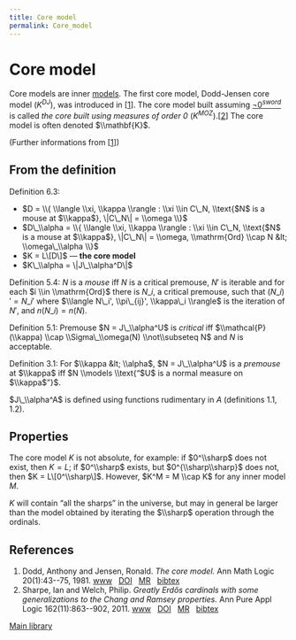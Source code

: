 ```yaml
---
title: Core model
permalink: Core_model
---
```

# Core model











Core models are inner
[models](/Model "Model").
The first core model, Dodd-Jensen core model ($K^{DJ}$), was introduced
in \[[1](#bibkey_DoddJensen1982:CoreModel)\]. The core model built
assuming
<a href="/Zero_sword" class="mw-redirect" title="Zero sword">$¬ 0 ^{sword}$</a>
is called *the core built using measures of order 0*
($K^{MOZ}$).\[[2](#bibkey_SharpeWelch2011:GreatlyErdosChang)\] The core
model is often denoted $\\mathbf{K}$.

(Further informations from \[[1](#bibkey_DoddJensen1982:CoreModel)\])

## From the definition

Definition 6.3:

-   $D = \\{ \\langle \\xi, \\kappa \\rangle : \\xi \\in C\_N,
    \\text{$N$ is a mouse at $\\kappa$}, \|C\_N\| = \\omega \\}$
-   $D\_\\alpha = \\{ \\langle \\xi, \\kappa \\rangle : \\xi \\in C\_N,
    \\text{$N$ is a mouse at $\\kappa$}, \|C\_N\| = \\omega,
    \\mathrm{Ord} \\cap N &lt; \\omega\_\\alpha \\}$
-   $K = L\[D\]$ — **the core model**
-   $K\_\\alpha = \|J\_\\alpha^D\|$

Definition 5.4: $N$ is a *mouse* iff $N$ is a critical premouse, $N'$ is
iterable and for each $i \\in \\mathrm{Ord}$ there is $N\_i$, a critical
premouse, such that $(N\_i)' = N\_i'$ where $\\langle N\_i',
\\pi\_{ij}', \\kappa\_i \\rangle$ is the iteration of $N'$, and $n(N\_i)
= n(N)$.

Definition 5.1: Premouse $N = J\_\\alpha^U$ is *critical* iff
$\\mathcal{P}(\\kappa) \\cap \\Sigma\_\\omega(N) \\not\\subseteq N$ and
$N$ is acceptable.

Definition 3.1: For $\\kappa &lt; \\alpha$, $N = J\_\\alpha^U$ is a
*premouse* at $\\kappa$ iff $N \\models \\text{“$U$ is a normal measure
on $\\kappa$”}$.

$J\_\\alpha^A$ is defined using functions rudimentary in $A$
(definitions 1.1, 1.2).

## Properties

The core model $K$ is not absolute, for example: if $0^\\sharp$ does not
exist, then $K = L$; if $0^\\sharp$ exists, but $0^{\\sharp\\sharp}$
does not, then $K = L\[0^\\sharp\]$. However, $K^M = M \\cap K$ for any
inner model $M$.

$K$ will contain “all the sharps” in the universe, but may in general be
larger than the model obtained by iterating the $\\sharp$ operation
through the ordinals.

## References

1.  <span id="bibkey_DoddJensen1982:CoreModel">Dodd, Anthony and Jensen,
    Ronald. *The core model.* Ann Math Logic 20(1):43--75, 1981.
    <a href="http://dx.doi.org/10.1016/0003-4843(81)90011-5" class="extiw">www</a>   <a href="http://web.archive.org/web/20191028003641/http://dx.doi.org/10.1016/0003-4843(81)90011-5" class="extiw">DOI</a>   <a href="http://web.archive.org/web/20191028003641/http://www.ams.org/mathscinet-getitem?mr=611394" class="extiw">MR</a>   <a href="javascript:bibpopup(&#39;@article%20%7BMR611394,%20%20%20%20AUTHOR%20=%20%7BDodd,%20Anthony%20and%20Jensen,%20Ronald%7D,%3Cbr%3E%20%20%20%20%20TITLE%20=%20%7BThe%20core%20model%7D,%3Cbr%3E%20%20%20JOURNAL%20=%20%7BAnn.%20Math.%20Logic%7D,%3Cbr%3E%20%20FJOURNAL%20=%20%7BAnnals%20of%20Mathematical%20Logic%7D,%3Cbr%3E%20%20%20%20VOLUME%20=%20%7B20%7D,%3Cbr%3E%20%20%20%20%20%20YEAR%20=%20%7B1981%7D,%3Cbr%3E%20%20%20%20NUMBER%20=%20%7B1%7D,%3Cbr%3E%20%20%20%20%20PAGES%20=%20%7B43--75%7D,%3Cbr%3E%20%20%20%20%20%20ISSN%20=%20%7B0003-4843%7D,%3Cbr%3E%20%20%20%20%20CODEN%20=%20%7BAMLOAD%7D,%3Cbr%3E%20%20%20MRCLASS%20=%20%7B03E45%20(03C62%2003E35)%7D,%3Cbr%3E%20%20MRNUMBER%20=%20%7B611394%20(82i:03063)%7D,%3Cbr%3EMRREVIEWER%20=%20%7BF.%20R.%20Drake%7D,%3Cbr%3E%20%20%20%20%20%20%20DOI%20=%20%7B10.1016/0003-4843(81)90011-5%7D,%3Cbr%3E%20%20%20%20%20%20%20URL%20=%20%7Bhttp://dx.doi.org/10.1016/0003-4843(81)90011-5%7D,%3Cbr%3E%7D&#39;)" class="bibtex">bibtex</a></span>
2.  <span id="bibkey_SharpeWelch2011:GreatlyErdosChang">Sharpe, Ian and
    Welch, Philip. *Greatly Erdős cardinals with some generalizations to
    the Chang and Ramsey properties.* Ann Pure Appl Logic
    162(11):863--902, 2011.
    <a href="http://dx.doi.org/10.1016/j.apal.2011.04.002" class="extiw">www</a>   <a href="http://web.archive.org/web/20191028003641/http://dx.doi.org/10.1016/j.apal.2011.04.002" class="extiw">DOI</a>   <a href="http://web.archive.org/web/20191028003641/http://www.ams.org/mathscinet-getitem?mr=2817562" class="extiw">MR</a>   <a href="javascript:bibpopup(&#39;@article%20%7BSharpeWelch2011:GreatlyErdosChang,%20%20%20%20AUTHOR%20=%20%7BSharpe,%20Ian%20and%20Welch,%20Philip%7D,%3Cbr%3E%20%20%20%20%20TITLE%20=%20%7BGreatly%20Erdős%20cardinals%20with%20some%20generalizations%20to%20%20%20%20%20%20%20%20%20%20%20%20%20%20the%20Chang%20and%20Ramsey%20properties%7D,%3Cbr%3E%20%20%20JOURNAL%20=%20%7BAnn.%20Pure%20Appl.%20Logic%7D,%3Cbr%3E%20%20FJOURNAL%20=%20%7BAnnals%20of%20Pure%20and%20Applied%20Logic%7D,%3Cbr%3E%20%20%20%20VOLUME%20=%20%7B162%7D,%3Cbr%3E%20%20%20%20%20%20YEAR%20=%20%7B2011%7D,%3Cbr%3E%20%20%20%20NUMBER%20=%20%7B11%7D,%3Cbr%3E%20%20%20%20%20PAGES%20=%20%7B863--902%7D,%3Cbr%3E%20%20%20%20%20%20ISSN%20=%20%7B0168-0072%7D,%3Cbr%3E%20%20%20%20%20CODEN%20=%20%7BAPALD7%7D,%3Cbr%3E%20%20%20MRCLASS%20=%20%7B03E04%20(03E35%2003E45%2003E55)%7D,%3Cbr%3E%20%20MRNUMBER%20=%20%7B2817562%7D,%3Cbr%3E%20%20%20%20%20%20%20DOI%20=%20%7B10.1016/j.apal.2011.04.002%7D,%3Cbr%3E%20%20%20%20%20%20%20URL%20=%20%7Bhttp://dx.doi.org/10.1016/j.apal.2011.04.002%7D,%3Cbr%3E%7D&#39;)" class="bibtex">bibtex</a></span>

[Main
library](/Library "Library")


